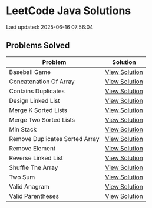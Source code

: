 # LeetCode Java Solutions

Last updated: 2025-06-16 07:56:04

## Problems Solved

| Problem | Solution |
|---------|----------|
| Baseball Game | [View Solution](src/baseball_game) |
| Concatenation Of Array | [View Solution](src/concatenation_of_array) |
| Contains Duplicates | [View Solution](src/contains_duplicates) |
| Design Linked List | [View Solution](src/design_linked_list) |
| Merge K Sorted Lists | [View Solution](src/merge_k_sorted_lists) |
| Merge Two Sorted Lists | [View Solution](src/merge_two_sorted_lists) |
| Min Stack | [View Solution](src/min_stack) |
| Remove Duplicates Sorted Array | [View Solution](src/remove_duplicates_sorted_array) |
| Remove Element | [View Solution](src/remove_element) |
| Reverse Linked List | [View Solution](src/reverse_linked_list) |
| Shuffle The Array | [View Solution](src/shuffle_the_array) |
| Two Sum | [View Solution](src/two_sum) |
| Valid Anagram | [View Solution](src/valid_anagram) |
| Valid Parentheses | [View Solution](src/valid_parentheses) |
